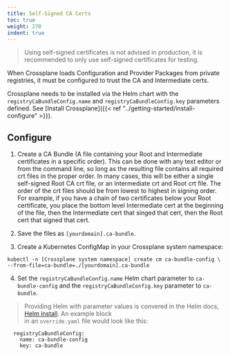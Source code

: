 ```yaml
---  
title: Self-Signed CA Certs 
toc: true  
weight: 270  
indent: true  
---  
```



> Using self-signed certificates is not advised in production, it is 
recommended to only use self-signed certificates for testing.

When Crossplane loads Configuration and Provider Packages from private 
registries, it must be configured to trust the CA and Intermediate certs. 

Crossplane needs to be installed via the Helm chart with the 
`registryCaBundleConfig.name` and `registryCaBundleConfig.key` parameters 
defined. See [Install Crossplane]({{< ref "../getting-started/install-configure" >}}).

## Configure

1. Create a CA Bundle (A file containing your Root and Intermediate 
certificates in a specific order). This can be done with any text editor or 
from the command line, so long as the resulting file contains all required crt 
files in the proper order. In many cases, this will be either a single 
self-signed Root CA crt file, or an Intermediate crt and Root crt file. The 
order of the crt files should be from lowest to highest in signing order. 
For example, if you have a chain of two certificates below your Root 
certificate, you place the bottom level Intermediate cert at the beginning of 
the file, then the Intermediate cert that singed that cert, then the Root cert 
that signed that cert.

2. Save the files as `[yourdomain].ca-bundle`.

3. Create a Kubernetes ConfigMap in your Crossplane system namespace:

```
kubectl -n [Crossplane system namespace] create cm ca-bundle-config \
--from-file=ca-bundle=./[yourdomain].ca-bundle
```

4. Set the `registryCaBundleConfig.name` Helm chart parameter to 
`ca-bundle-config` and the `registryCaBundleConfig.key` parameter to 
`ca-bundle`.

> Providing Helm with parameter values is convered in the Helm docs, 
[Helm install](https://helm.sh/docs/helm/helm_install/). An example block  
in an `override.yaml` file would look like this:
```
  registryCaBundleConfig:
    name: ca-bundle-config
    key: ca-bundle
```